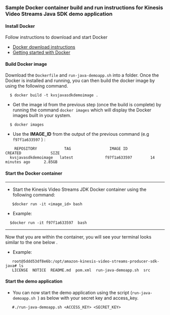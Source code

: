 ### Sample Docker container build and run instructions for Kinesis Video Streams Java SDK demo application
#### Install Docker

Follow instructions to download and start Docker

* [ Docker download instructions ]( https://www.docker.com/community-edition#/download )
* [Getting started with Docker](https://docs.docker.com/get-started/)

#### Build Docker image
Download the `Dockerfile` and `run-java-demoapp.sh` into a folder.    Once the Docker is installed and running, you can then build the docker image by using the following command.

```
  $ docker build -t kvsjavasdkdemoimage .
```
* Get the image id from the previous step (once the build is complete) by running the command `docker images` which will display the Docker images built in your system.

```
  $ docker images
```

* Use the **IMAGE_ID** from the output of the previous command (e.g `f97f1a633597` ) :

```
    REPOSITORY            TAG                 IMAGE ID            CREATED             SIZE
  kvsjavasdkdemoimage   latest              f97f1a633597        14 minutes ago      2.85GB

```
#### Start the Docker container 
---

*  Start the Kinesis Video Streams JDK Docker container using the following command:
```
   $docker run -it <image_id> bash
```
* Example:
```
  $docker run -it f97f1a633597  bash
```

___

 Now that you are within the container, you will see your terminal looks similar to the one below .

* Example:
```
   root@5ddd53df8e6b:/opt/amazon-kinesis-video-streams-producer-sdk-java# ls
   LICENSE  NOTICE  README.md  pom.xml  run-java-demoapp.sh  src
```

#### Start the demo application

* You can now start the demo application using the script (`run-java-demoapp.sh `) as below with your secret key and access_key.

```
   #./run-java-demoapp.sh <ACCESS_KEY> <SECRET_KEY>
```
